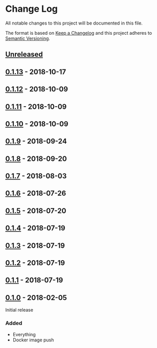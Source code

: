 # Change Log

All notable changes to this project will be documented in this file.

The format is based on [Keep a Changelog](http://keepachangelog.com/)
and this project adheres to [Semantic Versioning](http://semver.org/).

## [Unreleased][]

[Unreleased]: https://github.com/atomist/automation-client-sidecar-ts/compare/0.1.13...HEAD

## [0.1.13][] - 2018-10-17

[0.1.13]: https://github.com/atomist/automation-client-sidecar-ts/compare/0.1.12...0.1.13

## [0.1.12][] - 2018-10-09

[0.1.12]: https://github.com/atomist/automation-client-sidecar-ts/compare/0.1.11...0.1.12

## [0.1.11][] - 2018-10-09

[0.1.11]: https://github.com/atomist/automation-client-sidecar-ts/compare/0.1.10...0.1.11

## [0.1.10][] - 2018-10-09

[0.1.10]: https://github.com/atomist/automation-client-sidecar-ts/compare/0.1.9...0.1.10

## [0.1.9][] - 2018-09-24

[0.1.9]: https://github.com/atomist/automation-client-sidecar-ts/compare/0.1.8...0.1.9

## [0.1.8][] - 2018-09-20

[0.1.8]: https://github.com/atomist/automation-client-sidecar-ts/compare/0.1.7...0.1.8

## [0.1.7][] - 2018-08-03

[0.1.7]: https://github.com/atomist/automation-client-sidecar-ts/compare/0.1.6...0.1.7

## [0.1.6][] - 2018-07-26

[0.1.6]: https://github.com/atomist/automation-client-sidecar-ts/compare/0.1.5...0.1.6

## [0.1.5][] - 2018-07-20

[0.1.5]: https://github.com/atomist/automation-client-sidecar-ts/compare/0.1.4...0.1.5

## [0.1.4][] - 2018-07-19

[0.1.4]: https://github.com/atomist/automation-client-sidecar-ts/compare/0.1.3...0.1.4

## [0.1.3][] - 2018-07-19

[0.1.3]: https://github.com/atomist/automation-client-sidecar-ts/compare/0.1.2...0.1.3

## [0.1.2][] - 2018-07-19

[0.1.2]: https://github.com/atomist/automation-client-sidecar-ts/compare/0.1.1...0.1.2

## [0.1.1][] - 2018-07-19

[0.1.1]: https://github.com/atomist/automation-client-sidecar-ts/compare/0.1.0...0.1.1

## [0.1.0][] - 2018-02-05

[0.1.0]: https://github.com/atomist/automation-client-sidecar-ts/tree/0.1.0

Initial release

### Added

-   Everything
-   Docker image push
